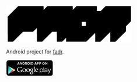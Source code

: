 
![Fadr](data/fadr.png)

Android project for [fadr](https://github.com/tong/fadr).

[![PlayStore](data/playstore-badge.png)](https://play.google.com/store/apps/details?id=disktree.net.fadr)

